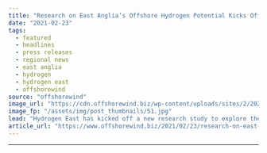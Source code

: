 ```yaml
---
title: "Research on East Anglia’s Offshore Hydrogen Potential Kicks Off"
date: "2021-02-23"
tags: 
  - featured
  - headlines
  - press releases
  - regional news
  - east anglia
  - hydrogen
  - hydrogen east
  - offshorewind
source: "offshorewind"
image_url: "https://cdn.offshorewind.biz/wp-content/uploads/sites/2/2021/02/23144006/Research-on-East-Anglias-Hydrogen-Potential-Kicks-Off.jpg"
image_fp: "/assets/img/post_thumbnails/51.jpg"
lead: "Hydrogen East has kicked off a new research study to explore the potential for"
article_url: "https://www.offshorewind.biz/2021/02/23/research-on-east-anglias-offshore-hydrogen-potential-kicks-off/"
---
```


---
